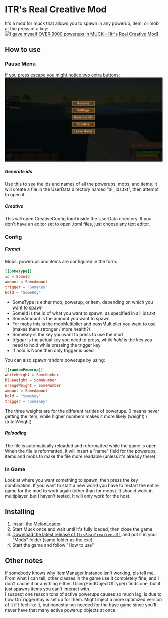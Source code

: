 ﻿# ITR's Real Creative Mod

It's a mod for muck that allows you to spawn in any powerup, item, or mob at the press of a key:
[![I gave myself OVER 9000 powerups in MUCK - \[Itr's Real Creative Mod\]](http://img.youtube.com/vi/NGzuEf7aWhI/0.jpg)](http://www.youtube.com/watch?feature=player_embedded&v=NGzuEf7aWhI)

## How to use

### Pause Menu
If you press escape you might notice two extra buttons:
![Pause menu with added buttons "Generate ids" and "Creative"](https://raw.githubusercontent.com/ITR13/ITR-s-Real-Creative-Mod/main/EscapeMenu.png)

##### Generate ids 
Use this to see the ids and names of all the powerups, mobs, and items.
It will create a file in the UserData directory named "all_ids.txt", then attempt to open it.

##### Creative
This will open CreativeConfig.toml inside the UserData directory.
If you don't have an editor set to open .toml files, just choose any text editor.

### Config

##### Format
Mobs, powerups and items are configured in the form:
```toml
[[SomeType]]
id = SomeId
amount = SomeAmount
trigger = "SomeKey" 
hold = "SomeKey"
```
- SomeType is either mob, powerup, or item, depending on which you want to spawn
- SomeId is the id of what you want to spawn, as specified in all_ids.txt
- SomeAmount is the amount you want to spawn
 - For mobs this is the mobMultiplier and bossMultiplier you want to use (makes them stronger / more health?)
- SomeKey is the key you want to press to use the mod
 - *trigger* is the actual key you need to press, while *hold* is the key you need to hold while pressing the trigger key
 - If hold is None then only trigger is used

You can also spawn random powerups by using:
```toml
[[randomPowerup]]
whiteWeight = SomeNumber
blueWeight = SomeNumber
orangeWeight = SomeNumber
amount = SomeAmount
hold = "SomeKey"
trigger = "SomeKey"
```
The three weights are for the different rarities of powerups. 
0 means never getting the item, while higher numbers makes it more likely (weight) / (totalWeight)

##### Reloading
The file is automatically reloaded and reformatted while the game is open
When the file is reformatted, it will insert a "name" field for the powerups, items and mobs to make the file more readable (unless it's already there).

### In Game
Look at where you want something to spawn, then press the key combination.
If you want to start a new world you have to restart the entire game for the mod to work again (other than for mobs).
It should work in multiplayer, but I haven't tested. It will only work for the host.

## Installing
1. [Install the MelonLoader](https://github.com/LavaGang/MelonLoader#how-to-use-the-installer)
2. Start Muck once and wait until it's fully loaded, then close the game
3. [Download the latest release of `ItrsRealCreative.dll`](https://github.com/ITR13/ITR-s-Real-Creative-Mod/releases) and put it in your "Mods" folder (same folder as the exe)
4. Start the game and follow "How to use"

## Other notes
If somebody knows why ItemManager.Instance isn't working, pls tell me. From what I can tell, other classes in the game use it completely fine, and I don't cache it or anything either.
Using FindObjectOfType<ItemManager>() finds one, but it just spawns items you can't interact with.  
I suspect one reason tons of active powerups causes so much lag, is due to how OnTriggerStay is set up for them. Might inject a more optimized version of it if I feel like it, but honestly not needed for the base game since you'll never have that many active powerup objects at once.

